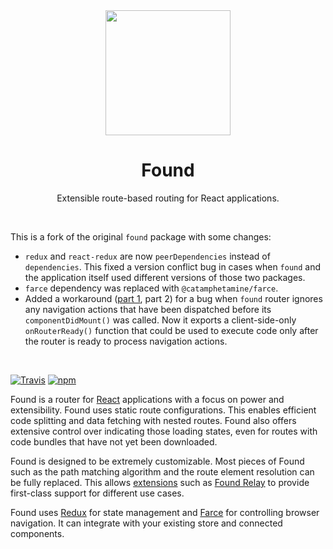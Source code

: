 <div align="center">
<img src="https://4Catalyzer.github.io/found/img/f-logo-empty.svg" width="200">
<!---
Logo created by [Szymon Wiszczuk](https://www.github.com/golota60)
-->
<h1>Found</h1>
<p>
  Extensible route-based routing for React applications.
</p>
<br>

</div>

<p>
  This is a fork of the original <code>found</code> package with some changes:
</p>
<ul>
  <li>
    <code>redux</code> and <code>react-redux</code> are now <code>peerDependencies</code> instead of <code>dependencies</code>. This fixed a version conflict bug in cases when <code>found</code> and the application itself used different versions of those two packages.
  </li>
  <li>
    <code>farce</code> dependency was replaced with <code>@catamphetamine/farce</code>.
  </li>
  <li>
    Added a workaround (<a href="https://github.com/catamphetamine/found/commit/be416e3bc0715207f861fb5466ed666e9d7c016c">part 1</a>, part 2) for a bug when <code>found</code> router ignores any navigation actions that have been dispatched before its <code>componentDidMount()</code> was called. Now it exports a client-side-only <code>onRouterReady()</code> function that could be used to execute code only after the router is ready to process navigation actions.
  </li>
</ul>
<br>

[![Travis][build-badge]][build] [![npm][npm-badge]][npm]

Found is a router for [React](https://reactjs.org/) applications with a focus on power and extensibility. Found uses static route configurations. This enables efficient code splitting and data fetching with nested routes. Found also offers extensive control over indicating those loading states, even for routes with code bundles that have not yet been downloaded.

Found is designed to be extremely customizable. Most pieces of Found such as the path matching algorithm and the route element resolution can be fully replaced. This allows [extensions](#extensions) such as [Found Relay](https://github.com/4Catalyzer/found-relay) to provide first-class support for different use cases.

Found uses [Redux](https://redux.js.org/) for state management and [Farce](https://github.com/4Catalyzer/farce) for controlling browser navigation. It can integrate with your existing store and connected components.

[build-badge]: https://img.shields.io/travis/4Catalyzer/found/master.svg
[build]: https://travis-ci.org/4Catalyzer/found
[npm-badge]: https://img.shields.io/npm/v/found.svg
[npm]: https://www.npmjs.org/package/found
